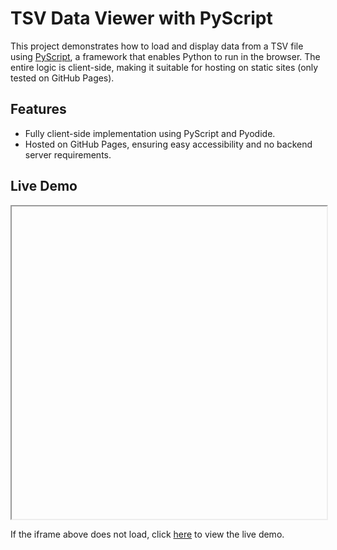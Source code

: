 # TSV Data Viewer with PyScript

This project demonstrates how to load and display data from a TSV file using [PyScript](https://pyscript.net/), a framework that enables Python to run in the browser. The entire logic is client-side, making it suitable for hosting on static sites (only tested on GitHub Pages).

## Features
- Fully client-side implementation using PyScript and Pyodide.
- Hosted on GitHub Pages, ensuring easy accessibility and no backend server requirements.

## Live Demo

<iframe src="https://<username>.github.io/<repository-name>/" width="100%" height="500"></iframe>

If the iframe above does not load, click [here](https://<username>.github.io/<repository-name>/) to view the live demo.
